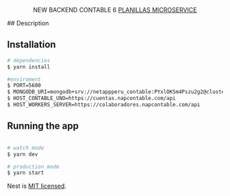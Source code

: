 <p align="center">NEW BACKEND CONTABLE 6 <a href="https://github.com/NetAppPeru/contable-5">PLANILLAS MICROSERVICE</a></p>
## Description

## Installation

```bash
# dependencies
$ yarn install

#enviroment
$ PORT=5600
$ MONGODB_URI=mongodb+srv://netappperu_contable:PYxlOKSm4Pszu2g2@cluster0.rkave.mongodb.net/contable
$ HOST_CONTABLE_UNO=https://cuentas.napcontable.com/api
$ HOST_WORKERS_SERVER=https://colaboradores.napcontable.com/api
```

## Running the app

```bash

# watch mode
$ yarn dev

# production mode
$ yarn start
```

Nest is [MIT licensed](LICENSE).
